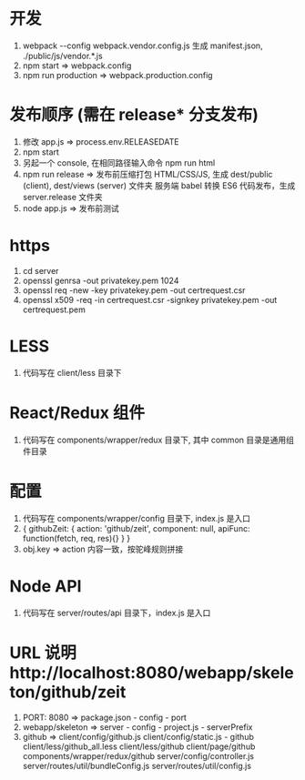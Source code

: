 # 开发 
1. webpack --config webpack.vendor.config.js  生成 manifest.json, ./public/js/vendor.*.js
2. npm start => webpack.config
3. npm run production => webpack.production.config


# 发布顺序 (需在 release* 分支发布)
1. 修改 app.js => process.env.RELEASEDATE 
2. npm start
3. 另起一个 console, 在相同路径输入命令 npm run html
4. npm run release => 
     发布前压缩打包 HTML/CSS/JS, 生成 dest/public (client), dest/views (server) 文件夹
     服务端 babel 转换 ES6 代码发布，生成 server.release 文件夹
5. node app.js => 发布前测试
   

# https
1. cd server
2. openssl genrsa -out privatekey.pem 1024
3. openssl req -new -key privatekey.pem -out certrequest.csr 
4. openssl x509 -req -in certrequest.csr -signkey privatekey.pem -out certrequest.pem

# LESS
1. 代码写在 client/less 目录下

# React/Redux 组件
1. 代码写在 components/wrapper/redux 目录下, 其中 common 目录是通用组件目录

# 配置
1. 代码写在 components/wrapper/config 目录下, index.js 是入口
2. { githubZeit: { action: 'github/zeit', component: null, apiFunc: function(fetch, req, res){} } }
3. obj.key => action 内容一致，按驼峰规则拼接

# Node API
1. 代码写在 server/routes/api 目录下，index.js 是入口

# URL 说明 http://localhost:8080/webapp/skeleton/github/zeit
1. PORT: 8080 => package.json - config - port
2. webapp/skeleton => server - config - project.js - serverPrefix
3. github => 
    client/config/github.js
    client/config/static.js - github
    client/less/github_all.less
    client/less/github
    client/page/github
    components/wrapper/redux/github
    server/config/controller.js
    server/routes/util/bundleConfig.js
    server/routes/util/config.js
    





    
